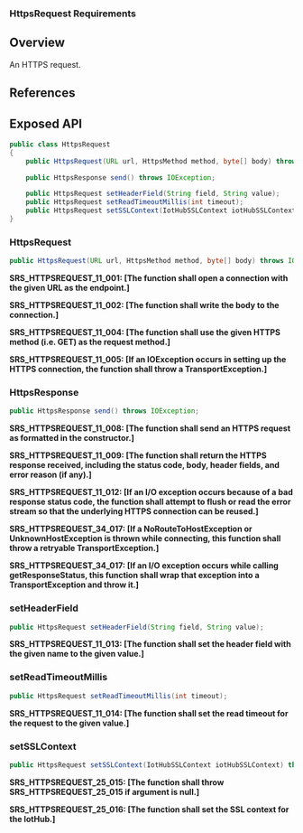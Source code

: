 ### HttpsRequest Requirements

## Overview

An HTTPS request.

## References

## Exposed API

```java
public class HttpsRequest
{
    public HttpsRequest(URL url, HttpsMethod method, byte[] body) throws TransportException;

    public HttpsResponse send() throws IOException;

    public HttpsRequest setHeaderField(String field, String value);
    public HttpsRequest setReadTimeoutMillis(int timeout);
    public HttpsRequest setSSLContext(IotHubSSLContext iotHubSSLContext) throws TransportException;
}
```


### HttpsRequest

```java
public HttpsRequest(URL url, HttpsMethod method, byte[] body) throws IOException;
```

**SRS_HTTPSREQUEST_11_001: [**The function shall open a connection with the given URL as the endpoint.**]**

**SRS_HTTPSREQUEST_11_002: [**The function shall write the body to the connection.**]**

**SRS_HTTPSREQUEST_11_004: [**The function shall use the given HTTPS method (i.e. GET) as the request method.**]**

**SRS_HTTPSREQUEST_11_005: [**If an IOException occurs in setting up the HTTPS connection, the function shall throw a TransportException.**]**


### HttpsResponse

```java
public HttpsResponse send() throws IOException;
```

**SRS_HTTPSREQUEST_11_008: [**The function shall send an HTTPS request as formatted in the constructor.**]**

**SRS_HTTPSREQUEST_11_009: [**The function shall return the HTTPS response received, including the status code, body, header fields, and error reason (if any).**]**

**SRS_HTTPSREQUEST_11_012: [**If an I/O exception occurs because of a bad response status code, the function shall attempt to flush or read the error stream so that the underlying HTTPS connection can be reused.**]**

**SRS_HTTPSREQUEST_34_017: [**If a NoRouteToHostException or UnknownHostException is thrown while connecting, this function shall throw a retryable TransportException.**]**

**SRS_HTTPSREQUEST_34_017: [**If an I/O exception occurs while calling getResponseStatus, this function shall wrap that exception into a TransportException and throw it.**]**


### setHeaderField

```java
public HttpsRequest setHeaderField(String field, String value);
```

**SRS_HTTPSREQUEST_11_013: [**The function shall set the header field with the given name to the given value.**]**


### setReadTimeoutMillis

```java
public HttpsRequest setReadTimeoutMillis(int timeout);
```

**SRS_HTTPSREQUEST_11_014: [**The function shall set the read timeout for the request to the given value.**]**


### setSSLContext

```java
public HttpsRequest setSSLContext(IotHubSSLContext iotHubSSLContext) throws TransportException;
```

**SRS_HTTPSREQUEST_25_015: [**The function shall throw SRS_HTTPSREQUEST_25_015 if argument is null.**]**

**SRS_HTTPSREQUEST_25_016: [**The function shall set the SSL context for the IotHub.**]**
